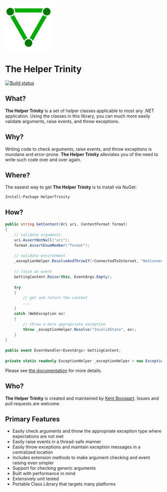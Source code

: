 ![Logo](Art/Logo150x150.png "Logo")

# The Helper Trinity

[![Build status](https://ci.appveyor.com/api/projects/status/6ybtaestpphx5fd0?svg=true)](https://ci.appveyor.com/project/kentcb/thehelpertrinity)

## What?

**The Helper Trinity** is a set of helper classes applicable to most any .NET application. Using the classes in this library, you can much more easily validate arguments, raise events, and throw exceptions.

## Why?

Writing code to check arguments, raise events, and throw exceptions is mundane and error-prone. **The Helper Trinity** alleviates you of the need to write such code over and over again.

## Where?

The easiest way to get **The Helper Trinity** is to install via NuGet:

```
Install-Package HelperTrinity
```

## How?

```C#
public string GetContent(Uri uri, ContentFormat format)
{
    // validate arguments
    uri.AssertNotNull("uri");
    format.AssertEnumMember("format");

    // validate environment
    _exceptionHelper.ResolveAndThrowIf(!ConnectedToInternet, "NotConnected");

    // raise an event
    GettingContent.Raise(this, EventArgs.Empty);

    try
    {
        // get and return the content
        ...
    }
    catch (WebException ex)
    {
        // throw a more appropriate exception
        throw _exceptionHelper.Resolve("InvalidState", ex);
    }
} 

public event EventHandler<EventArgs> GettingContent;

private static readonly ExceptionHelper _exceptionHelper = new ExceptionHelper(typeof(MyType));
```

Please see [the documentation](Doc/overview.md) for more details.

## Who?

**The Helper Trinity** is created and maintained by [Kent Boogaart](http://kent-boogaart.com). Issues and pull requests are welcome.

## Primary Features

* Easily check arguments and throw the appropriate exception type where expectations are not met
* Easily raise events in a thread-safe manner
* Easily throw exceptions and maintain exception messages in a centralized location
* Includes extension methods to make argument checking and event raising even simpler
* Support for checking generic arguments
* Built with performance in mind
* Extensively unit tested
* Portable Class Library that targets many platforms